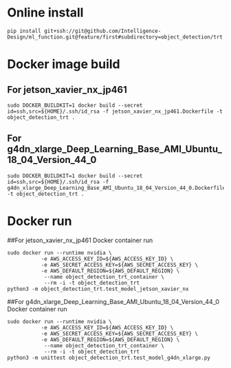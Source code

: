 # Online install

```
pip install git+ssh://git@github.com/Intelligence-Design/ml_function.git@feature/first#subdirectory=object_detection/trt
```

# Docker image build
## For jetson_xavier_nx_jp461
```
sudo DOCKER_BUILDKIT=1 docker build --secret id=ssh,src=${HOME}/.ssh/id_rsa -f jetson_xavier_nx_jp461.Dockerfile -t object_detection_trt .
```

## For g4dn_xlarge_Deep_Learning_Base_AMI_Ubuntu_18_04_Version_44_0
```
sudo DOCKER_BUILDKIT=1 docker build --secret id=ssh,src=${HOME}/.ssh/id_rsa -f g4dn_xlarge_Deep_Learning_Base_AMI_Ubuntu_18_04_Version_44_0.Dockerfile -t object_detection_trt .
```


# Docker run
##For jetson_xavier_nx_jp461 Docker container run

```
sudo docker run --runtime nvidia \
           -e AWS_ACCESS_KEY_ID=${AWS_ACCESS_KEY_ID} \
           -e AWS_SECRET_ACCESS_KEY=${AWS_SECRET_ACCESS_KEY} \
           -e AWS_DEFAULT_REGION=${AWS_DEFAULT_REGION} \
            --name object_detection_trt_container \
            --rm -i -t object_detection_trt
python3 -m object_detection_trt.test_model_jetson_xavier_nx
```

##For g4dn_xlarge_Deep_Learning_Base_AMI_Ubuntu_18_04_Version_44_0 Docker container run

```
sudo docker run --runtime nvidia \
           -e AWS_ACCESS_KEY_ID=${AWS_ACCESS_KEY_ID} \
           -e AWS_SECRET_ACCESS_KEY=${AWS_SECRET_ACCESS_KEY} \
           -e AWS_DEFAULT_REGION=${AWS_DEFAULT_REGION} \
            --name object_detection_trt_container \
            --rm -i -t object_detection_trt
python3 -m unittest object_detection_trt.test_model_g4dn_xlarge.py
```
